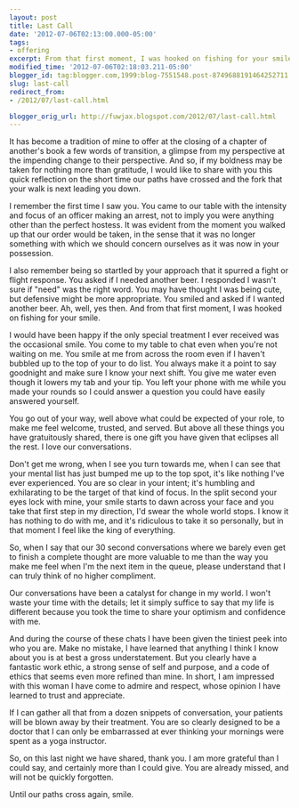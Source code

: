 ```yaml
---
layout: post
title: Last Call
date: '2012-07-06T02:13:00.000-05:00'
tags: 
- offering
excerpt: From that first moment, I was hooked on fishing for your smile.
modified_time: '2012-07-06T02:18:03.211-05:00'
blogger_id: tag:blogger.com,1999:blog-7551548.post-8749688191464252711
slug: last-call
redirect_from: 
- /2012/07/last-call.html

blogger_orig_url: http://fuwjax.blogspot.com/2012/07/last-call.html
---
```


It has become a tradition of mine to offer at the closing of a chapter of another's book a few words of transition, a glimpse from my perspective at the impending change to their perspective. And so, if my boldness may be taken for nothing more than gratitude, I would like to share with you this quick reflection on the short time our paths have crossed and the fork that your walk is next leading you down.

I remember the first time I saw you. You came to our table with the intensity and focus of an officer making an arrest, not to imply you were anything other than the perfect hostess. It was evident from the moment you walked up that our order would be taken, in the sense that it was no longer something with which we should concern ourselves as it was now in your possession.

I also remember being so startled by your approach that it spurred a fight or flight response. You asked if I needed another beer. I responded I wasn't sure if "need" was the right word. You may have thought I was being cute, but defensive might be more appropriate. You smiled and asked if I wanted another beer. Ah, well, yes then. And from that first moment, I was hooked on fishing for your smile.

I would have been happy if the only special treatment I ever received was the occasional smile. You come to my table to chat even when you're not waiting on me. You smile at me from across the room even if I haven't bubbled up to the top of your to do list. You always make it a point to say goodnight and make sure I know your next shift. You give me water even though it lowers my tab and your tip. You left your phone with me while you made your rounds so I could answer a question you could have easily answered yourself.

You go out of your way, well above what could be expected of your role, to make me feel welcome, trusted, and served. But above all these things you have gratuitously shared, there is one gift you have given that eclipses all the rest. I love our conversations.

Don't get me wrong, when I see you turn towards me, when I can see that your mental list has just bumped me up to the top spot, it's like nothing I've ever experienced. You are so clear in your intent; it's humbling and exhilarating to be the target of that kind of focus. In the split second your eyes lock with mine, your smile starts to dawn across your face and you take that first step in my direction, I'd swear the whole world stops. I know it has nothing to do with me, and it's ridiculous to take it so personally, but in that moment I feel like the king of everything.

So, when I say that our 30 second conversations where we barely even get to finish a complete thought are more valuable to me than the way you make me feel when I'm the next item in the queue, please understand that I can truly think of no higher compliment.

Our conversations have been a catalyst for change in my world. I won't waste your time with the details; let it simply suffice to say that my life is different because you took the time to share your optimism and confidence with me.

And during the course of these chats I have been given the tiniest peek into who you are. Make no mistake, I have learned that anything I think I know about you is at best a gross understatement. But you clearly have a fantastic work ethic, a strong sense of self and purpose, and a code of ethics that seems even more refined than mine. In short, I am impressed with this woman I have come to admire and respect, whose opinion I have learned to trust and appreciate.

If I can gather all that from a dozen snippets of conversation, your patients will be blown away by their treatment. You are so clearly designed to be a doctor that I can only be embarrassed at ever thinking your mornings were spent as a yoga instructor.

So, on this last night we have shared, thank you. I am more grateful than I could say, and certainly more than I could give. You are already missed, and will not be quickly forgotten.

Until our paths cross again, smile.